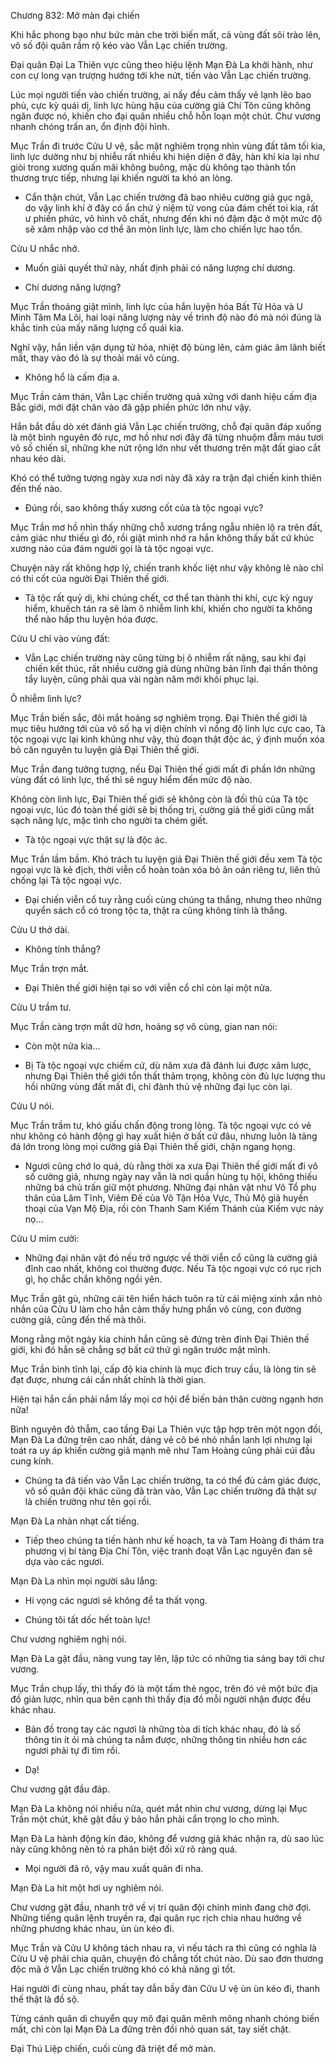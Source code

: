 




Chương 832: Mở màn đại chiến


Khi hắc phong bạo như bức màn che trời biến mất, cả vùng đất sôi trào lên, vô số đội quân rầm rộ kéo vào Vẫn Lạc chiến trường.

Đại quân Đại La Thiên vực cũng theo hiệu lệnh Mạn Đà La khởi hành, như con cự long vạn trượng hướng tới khe nứt, tiến vào Vẫn Lạc chiến trường.

Lúc mọi người tiến vào chiến trường, ai nấy đều cảm thấy vẻ lạnh lẽo bao phủ, cực kỳ quái dị, linh lực hùng hậu của cường giả Chí Tôn cũng không ngăn được nó, khiến cho đại quân nhiều chỗ hỗn loạn một chút. Chư vương nhanh chóng trấn an, ổn định đội hình.

Mục Trần đi trước Cửu U vệ, sắc mặt nghiêm trọng nhìn vùng đất tăm tối kia, linh lực dường như bị nhiễu rất nhiều khi hiện diện ở đây, hàn khí kia lại như giòi trong xương quấn mãi không buông, mặc dù không tạo thành tổn thương trực tiếp, nhưng lại khiến người ta khó an lòng.

- Cẩn thận chút, Vẫn Lạc chiến trường đã bao nhiêu cường giả gục ngã, do vậy linh khí ở đây có ẩn chứ ý niệm tử vong của đám chết toi kia, rất ư phiền phức, vô hình vô chất, nhưng đến khi nó đậm đặc ở một mức độ sẽ xâm nhập vào cơ thể ăn mòn linh lực, làm cho chiến lực hao tổn.

Cửu U nhắc nhở.

- Muốn giải quyết thứ này, nhất định phải có năng lượng chí dương.

- Chí dương năng lượng?

Mục Trần thoáng giật mình, linh lực của hắn luyện hóa Bất Tử Hỏa và U Minh Tâm Ma Lôi, hai loại năng lượng này về trình độ nào đó mà nói đúng là khắc tinh của mấy năng lượng cổ quái kia.

Nghĩ vậy, hắn liền vận dụng tử hỏa, nhiệt độ bùng lên, cảm giác âm lãnh biết mất, thay vào đó là sự thoải mái vô cùng.

- Không hổ là cấm địa a.

Mục Trần cảm thán, Vẫn Lạc chiến trường quả xứng với danh hiệu cấm địa Bắc giới, mới đặt chân vào đã gặp phiền phức lớn như vậy.

Hắn bắt đầu dò xét đánh giá Vẫn Lạc chiến trường, chỗ đại quân đáp xuống là một bình nguyên đỏ rực, mơ hồ như nơi đây đã từng nhuộm đẫm máu tươi vô số chiến sĩ, những khe nứt rộng lớn như vết thương trên mặt đất giao cắt nhau kéo dài.

Khó có thể tưởng tượng ngày xưa nơi này đã xảy ra trận đại chiến kinh thiên đến thế nào.

- Đúng rồi, sao không thấy xương cốt của tà tộc ngoại vực?

Mục Trần mơ hồ nhìn thấy những chỗ xương trắng ngẫu nhiên lộ ra trên đất, cảm giác như thiếu gì đó, rồi giật mình nhớ ra hắn không thấy bất cứ khúc xương nào của đám người gọi là tà tộc ngoại vực.

Chuyện này rất không hợp lý, chiến tranh khốc liệt như vậy không lẽ nào chỉ có thi cốt của người Đại Thiên thế giới.

- Tà tộc rất quỷ dị, khi chúng chết, cơ thể tan thành thi khí, cực kỳ nguy hiểm, khuếch tán ra sẽ làm ô nhiễm linh khí, khiến cho người ta không thể nào hấp thu luyện hóa được.

Cửu U chỉ vào vùng đất:

- Vẫn Lạc chiến trường này cũng từng bị ô nhiễm rất nặng, sau khi đại chiến kết thúc, rất nhiều cường giả dùng những bản lĩnh đại thần thông tẩy luyện, cũng phải qua vài ngàn năm mới khôi phục lại.

Ô nhiễm linh lực?

Mục Trần biến sắc, đôi mắt hoảng sợ nghiêm trọng. Đại Thiên thế giới là mục tiêu hướng tới của vô số hạ vị diện chính vì nồng độ linh lực cực cao, Tà tộc ngoại vực lại kinh khủng như vậy, thủ đoạn thật độc ác, ý định muốn xóa bỏ căn nguyên tu luyện giả Đại Thiên thế giới.

Mục Trần đang tưởng tượng, nếu Đại Thiên thế giới mất đi phần lớn những vùng đất có linh lực, thế thì sẽ nguy hiểm đến mức độ nào.

Không còn linh lực, Đại Thiên thế giới sẽ không còn là đối thủ của Tà tộc ngoại vực, lúc đó toàn thế giới sẽ bị thống trị, cường giả thế giới cũng mất sạch năng lực, mặc tình cho người ta chém giết.

- Tà tộc ngoại vực thật sự là độc ác.

Mục Trần lầm bầm. Khó trách tu luyện giả Đại Thiên thế giới đều xem Tà tộc ngoại vực là kẻ địch, thời viễn cổ hoàn toàn xóa bỏ ân oán riêng tư, liên thủ chống lại Tà tộc ngoại vực.

- Đại chiến viễn cổ tuy rằng cuối cùng chúng ta thắng, nhưng theo những quyển sách cổ có trong tộc ta, thật ra cũng không tính là thắng.

Cửu U thở dài.

- Không tính thắng?

Mục Trần trợn mắt.

- Đại Thiên thế giới hiện tại so với viễn cổ chỉ còn lại một nửa.

Cửu U trầm tư.

Mục Trần càng trợn mắt dữ hơn, hoảng sợ vô cùng, gian nan nói:

- Còn một nửa kia...

- Bị Tà tộc ngoại vực chiếm cứ, dù năm xưa đã đánh lui được xâm lược, nhưng Đại Thiên thế giới tổn thất thảm trọng, không còn đủ lực lượng thu hồi những vùng đất mất đi, chỉ đành thủ vệ những đại lục còn lại.

Cửu U nói.

Mục Trần trầm tư, khó giấu chấn động trong lòng. Tà tộc ngoại vực có vẻ như không có hành động gì hay xuất hiện ở bất cứ đâu, nhưng luôn là tảng đá lớn trong lòng mọi cường giả Đại Thiên thế giới, chặn ngang họng.

- Ngươi cũng chớ lo quá, dù rằng thời xa xưa Đại Thiên thế giới mất đi vô số cường giả, nhưng ngày nay vẫn là nơi quần hùng tụ hội, không thiếu những bá chủ trấn giữ một phương. Những đại nhân vật như Võ Tổ phụ thân của Lâm Tĩnh, Viêm Đế của Vô Tận Hỏa Vực, Thủ Mộ giả huyền thoại của Vạn Mộ Địa, rồi còn Thanh Sam Kiếm Thánh của Kiếm vực này nọ...

Cửu U mỉm cười:

- Những đại nhân vật đó nếu trở ngược về thời viễn cổ cũng là cường giả đỉnh cao nhất, không coi thường được. Nếu Tà tộc ngoại vực có rục rịch gì, họ chắc chắn không ngồi yên.

Mục Trần gật gù, những cái tên hiển hách tuôn ra từ cái miệng xinh xắn nhỏ nhắn của Cửu U làm cho hắn cảm thấy hưng phấn vô cùng, con đường cường giả, cũng đến thế mà thôi.

Mong rằng một ngày kia chính hắn cũng sẽ đứng trên đỉnh Đại Thiên thế giới, khi đó hắn sẽ chẳng sợ bất cứ thứ gì ngăn trước mặt mình.

Mục Trần bình tĩnh lại, cấp độ kia chính là mục đích truy cầu, là lòng tin sẽ đạt được, nhưng cái cần nhất chính là thời gian.

Hiện tại hắn cần phải nắm lấy mọi cơ hội để biến bản thân cường ngạnh hơn nữa!

Bình nguyên đỏ thẫm, cao tầng Đại La Thiên vực tập hợp trên một ngọn đồi, Mạn Đà La đứng trên cao nhất, dáng vẻ cô bé nhỏ nhắn lanh lợi nhưng lại toát ra uy áp khiến cường giả mạnh mẽ như Tam Hoàng cũng phải cúi đầu cung kính.

- Chúng ta đã tiến vào Vẫn Lạc chiến trường, ta có thể đủ cảm giác được, vô số quân đội khác cũng đã tràn vào, Vẫn Lạc chiến trường đã thật sự là chiến trường như tên gọi rồi.

Mạn Đà La nhàn nhạt cất tiếng.

- Tiếp theo chúng ta tiến hành như kế hoạch, ta và Tam Hoàng đi thám tra phương vị bí tàng Địa Chí Tôn, việc tranh đoạt Vẫn Lạc nguyên đan sẽ dựa vào các ngươi.

Mạn Đà La nhìn mọi người sâu lắng:

- Hi vọng các ngươi sẽ không để ta thất vọng.

- Chúng tôi tất dốc hết toàn lực!

Chư vương nghiêm nghị nói.

Mạn Đà La gật đầu, nàng vung tay lên, lập tức có những tia sáng bay tới chư vương.

Mục Trần chụp lấy, thì thấy đó là một tấm thẻ ngọc, trên đó vẽ một bức địa đồ giản lược, nhìn qua bên cạnh thì thấy địa đồ mỗi người nhận được đều khác nhau.

- Bản đồ trong tay các ngươi là những tòa di tích khác nhau, đó là số thông tin ít ỏi mà chúng ta nắm được, những thông tin nhiều hơn các ngươi phải tự đi tìm rồi.

- Dạ!

Chư vương gật đầu đáp.

Mạn Đà La không nói nhiều nữa, quét mắt nhìn chư vương, dừng lại Mục Trần một chút, khẽ gật đầu ý bảo hắn phải cẩn trọng lo cho mình.

Mạn Đà La hành động kín đáo, không để vương giả khác nhận ra, dù sao lúc này cũng không nên tỏ ra phân biệt đối xử rõ ràng quá.

- Mọi người đã rõ, vậy mau xuất quân đi nha.

Mạn Đà La hít một hơi uy nghiêm nói.

Chư vương gật đầu, nhanh trở về vị trí quân đội chính mình đang chờ đợi. Những tiếng quân lệnh truyền ra, đại quân rục rịch chia nhau hướng về những phương khác nhau, ùn ùn kéo đi.

Mục Trần và Cửu U không tách nhau ra, vì nếu tách ra thì cũng có nghĩa là Cửu U vệ phải chia quân, chuyện đó chẳng tốt chút nào. Dù sao đơn thương độc mã ở Vẫn Lạc chiến trường khó có khả năng gì tốt.

Hai người đi cùng nhau, phất tay dẫn bầy đàn Cửu U vệ ùn ùn kéo đi, thanh thế thật là đồ sộ.

Từng cánh quân di chuyển quy mô đại quân mênh mông nhanh chóng biến mất, chỉ còn lại Mạn Đà La đứng trên đồi nhỏ quan sát, tay siết chặt.

Đại Thú Liệp chiến, cuối cùng đã triệt để mở màn.




